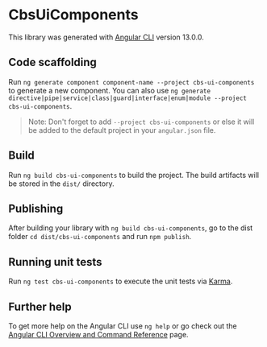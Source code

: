 # CbsUiComponents

This library was generated with [Angular CLI](https://github.com/angular/angular-cli) version 13.0.0.

## Code scaffolding

Run `ng generate component component-name --project cbs-ui-components` to generate a new component. You can also use `ng generate directive|pipe|service|class|guard|interface|enum|module --project cbs-ui-components`.
> Note: Don't forget to add `--project cbs-ui-components` or else it will be added to the default project in your `angular.json` file. 

## Build

Run `ng build cbs-ui-components` to build the project. The build artifacts will be stored in the `dist/` directory.

## Publishing

After building your library with `ng build cbs-ui-components`, go to the dist folder `cd dist/cbs-ui-components` and run `npm publish`.

## Running unit tests

Run `ng test cbs-ui-components` to execute the unit tests via [Karma](https://karma-runner.github.io).

## Further help

To get more help on the Angular CLI use `ng help` or go check out the [Angular CLI Overview and Command Reference](https://angular.io/cli) page.
